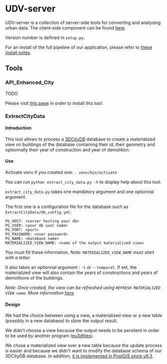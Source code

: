 # UDV-server

UDV-server is a collection of server-side tools for converting and analysing urban data.
The client-side component can be found [here](https://github.com/MEPP-team/UDV).

Version number is defined in `setup.py`.

For an install of the full pipeline of our application, please refer to
[these install notes](https://github.com/MEPP-team/RICT/blob/master/Install.md).

## Tools

### API_Enhanced_City

TODO

Please visit [this page](https://github.com/MEPP-team/UD-Serv/blob/master/API_Enhanced_City/INSTALL.md) in order to install this tool.

### ExtractCityData

#### Introduction

This tool allows to process a
[3DCityDB](https://www.3dcitydb.org/3dcitydb/3dcitydbhomepage/) database to create
a materialized view on buildings of the database containing their id, their geometry
and optionnally their year of construction and year of demolition.

#### Use

Activate venv if you created one:
`. venv/bin/activate`

You can run `python extract_city_data.py -h` to display help about this tool.

`extract_city_data.py` takes one mandatory argument and one optionnal argument.

The first one is a configuration file for the database such as `ExtractCityData/db_config.yml`:

```
PG_HOST: <server hosting your db>
PG_USER: <your db user name>
PG_PORT: <port>
PG_PASSWORD: <user password>
PG_NAME: <database name>
MATERIALIZED_VIEW_NAME: <name of the output materialized view>
```

You must fill these information. *Note: `MATERIALIZED_VIEW_NAME` must start with
a letter.*

It also takes an optionnal argument : `-t` or `--temporal`. If set, the materialized
view will also contain the years of constructions and years of demolitions of the
buildings.

*Note: Once created, the view can be refreshed using `REFRESH MATERIALIZED VIEW name`.
More information
 [here](https://www.postgresql.org/docs/9.3/static/sql-refreshmaterializedview.html)*

#### Design

We had the choice between using a view, a materialized view or a new table
(possibly in a new database) to store the output result.

We didn't choose a view because the output needs to be persitent in order to be
used by another program ([py3dtiles](https://github.com/MEPP-team/py3dtiles)).

We chose a materialized view over a new table because the update process is easier
and because we didn't want to modify the database schema of our 3DCityDB database.
In addition,
[it is implemented in PostGIS since v9.3](https://www.postgresql.org/docs/9.4/static/sql-creatematerializedview.html).

